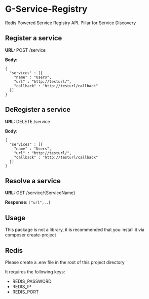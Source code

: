 # G-Service-Registry

Redis Powered Service Registry API. Pillar for Service Discovery

## Register a service

**URL:**
    POST /service


**Body:**
```
{
  "services" : [{
    "name" : "Users",
    "url" : "http://testurl/",
    "callback" : "http://testurl/callback"
  }]
}
```

## DeRegister a service

**URL:**
    DELETE /service


**Body:**
```
{
  "services" : [{
    "name" : "Users",
    "url" : "http://testurl/",
    "callback" : "http://testurl/callback"
  }]
}
```

## Resolve a service
**URL:**
    GET /service/{ServiceName}
    
**Response:**
    `["url",..]`
    
    
## Usage

This package is not a library, it is recommended that you install it via composer create-project


## Redis

Please create a .env file in the root of this project directory

It requires the following keys:
- REDIS_PASSWORD
- REDIS_IP
- REDIS_PORT